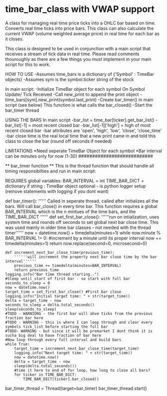 # time_bar_class with VWAP support
A class for managing real time price ticks into a OHLC bar based on time.  Converts real time ticks into price bars.
This class can also calculate the current VWAP (volume weighted average price) in real time for each bar as it closes.

This class is designed to be used in conjunction with a main script that receives
a stream of tick data in real time.  Please read comments thouroughly as there
are a few things you must implement in your main script for this to work.

HOW TO USE
-Assumes time_bars is a dictionary of {'Symbol' : TimeBar objects}
-Assumes sym is the symbol.ticker string of the stock

In main script:
    -Initialize TimeBar object for each symbol
            On Symbol Update/ Tick Received
                -Call new_print to append the print object
                    -time_bars[sym].new_print(symbol.last_print)
	-Create bar_timer() in main script (see below)
		This function is what calls the bar_closed()
	-Start the bar_timer thread

                    
USING THE BARS
In main script
    -bar_list = time_bar[ticker].get_bar_list()
    -bar_list[-1] = most recent closed bar
    -bar_list[-1]['high'] = high of most recent closed bar
    -bar attributes are 'open', 'high', 'low', 'close', 'close_time'
    -bar close time is the real local time that a new print came in and told
    this class to close the bar (round off seconds if needed)
	
LIMITATIONS
*Need seperate TimeBar Object for each symbol
*Bar interval can be minutes only for now (1-30)
###########################

** bar_timer function **
This is the thread function that should handle all timing responsibilties and run in main script:

REQUIRES global variables:
BAR_INTERVAL = int
TIME_BAR_DICT = dictionary if string : TimeBar object
optional - is python logger setup (remove statements with logging if you dont want)

def bar_timer():
    ''''''
	Called in seperate thread, called after initializes all the bars.
    Will call bar_close() in every time bar.  This function requires a global
    BAR_INTERVAL which is the n mintues of the time bars, and the TIME_BAR_DICT
    ''''''
    def set_first_bar_close():
        ''''''run on intialization, uses system time and rounds off seconds to 
        set global next bar close time.  This was used mainly in older time
        bar classes - not needed with the thread timer''''''
        now = datetime.now() + timedelta(minutes=1)
        while now.minute % BAR_INTERVAL != 0:
            #increment by a minute until its proper interval
            now += timedelta(minutes=1)
        return now.replace(second=0, microsecond=0)
        
    def increment_next_bar_close_time(previous_time):
        ''''''will increment the property next bar close time by the bar interval''''''
        previous_time += timedelta(minutes=BAR_INTERVAL)
        return previous_time
    logging.info("Bar time thread starting..")
    #Sleep until start of first bar - so start with full bar
    seconds_to_sleep = 0
    now = datetime.now()
    target_time = set_first_bar_close() #First bar close
    logging.info("Initial target time: " + str(target_time))
    delta = target_time - now
    seconds_to_sleep = delta.total_seconds()
    sleep(seconds_to_sleep)
    #TODO - WARNIONG - the first bar will ahve ticks from the previous fraction bar here
    #TODO - WARNING - this is where I can loop through and clear every symbols tick_list before starting the full bar
    #TODO- WARNING - but since it will be premarket I dont think it is sucha big deal to have fraction of bar here
    #Now loop through every full interval and build bars
    while True:
        target_time = increment_next_bar_close_time(target_time)
        logging.info("Next target time: " + str(target_time))
        now = datetime.now()
        delta = target_time - now
        sleep(delta.total_seconds())
        #time it here to end of for loop, how long to close all bars?
        for ticker in TIME_BAR_DICT:
            TIME_BAR_DICT[ticker].bar_closed()

bar_timer_thread = Thread(target=bar_timer)
bar_timer_thread.start()


